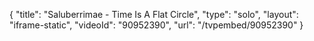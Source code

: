 {
    "title": "Saluberrimae - Time Is A Flat Circle",
    "type": "solo",
    "layout": "iframe-static",
    "videoId": "90952390",
    "url": "\/tvpembed\/90952390"
}